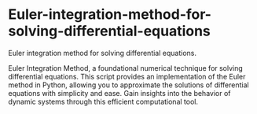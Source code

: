 # Euler-integration-method-for-solving-differential-equations
Euler integration method for solving differential equations.

Euler Integration Method, a foundational numerical technique for solving differential equations. This script provides an implementation of the Euler method in Python, allowing you to approximate the solutions of differential equations with simplicity and ease. Gain insights into the behavior of dynamic systems through this efficient computational tool.
